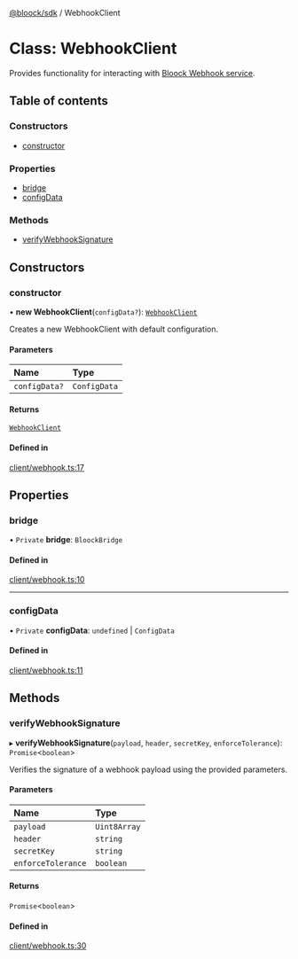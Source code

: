 [@bloock/sdk](../index.md) / WebhookClient

# Class: WebhookClient

Provides functionality for interacting with [Bloock Webhook service](https://dashboard.bloock.com/login).

## Table of contents

### Constructors

- [constructor](WebhookClient.md#constructor)

### Properties

- [bridge](WebhookClient.md#bridge)
- [configData](WebhookClient.md#configdata)

### Methods

- [verifyWebhookSignature](WebhookClient.md#verifywebhooksignature)

## Constructors

### constructor

• **new WebhookClient**(`configData?`): [`WebhookClient`](WebhookClient.md)

Creates a new WebhookClient with default configuration.

#### Parameters

| Name | Type |
| :------ | :------ |
| `configData?` | `ConfigData` |

#### Returns

[`WebhookClient`](WebhookClient.md)

#### Defined in

[client/webhook.ts:17](https://github.com/bloock/bloock-sdk/blob/dcd4dc7/languages/js/src/client/webhook.ts#L17)

## Properties

### bridge

• `Private` **bridge**: `BloockBridge`

#### Defined in

[client/webhook.ts:10](https://github.com/bloock/bloock-sdk/blob/dcd4dc7/languages/js/src/client/webhook.ts#L10)

___

### configData

• `Private` **configData**: `undefined` \| `ConfigData`

#### Defined in

[client/webhook.ts:11](https://github.com/bloock/bloock-sdk/blob/dcd4dc7/languages/js/src/client/webhook.ts#L11)

## Methods

### verifyWebhookSignature

▸ **verifyWebhookSignature**(`payload`, `header`, `secretKey`, `enforceTolerance`): `Promise`\<`boolean`\>

Verifies the signature of a webhook payload using the provided parameters.

#### Parameters

| Name | Type |
| :------ | :------ |
| `payload` | `Uint8Array` |
| `header` | `string` |
| `secretKey` | `string` |
| `enforceTolerance` | `boolean` |

#### Returns

`Promise`\<`boolean`\>

#### Defined in

[client/webhook.ts:30](https://github.com/bloock/bloock-sdk/blob/dcd4dc7/languages/js/src/client/webhook.ts#L30)
